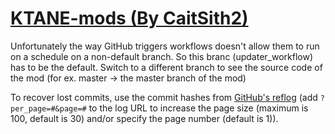 # [KTANE-mods (By CaitSith2)](https://github.com/CaitSith2/KTANE-mods)

Unfortunately the way GitHub triggers workflows doesn't allow them to run on a schedule on a non-default branch. So this branc (updater_workflow) has to be the default. Switch to a different branch to see the source code of the mod (for ex. master -> the master branch of the mod)

To recover lost commits, use the commit hashes from [GitHub's reflog](https://api.github.com/repos/KtaneModules/KTANE-mods-CaitSith2/events) (add `?per_page=#&page=#` to the log URL to increase the page size (maximum is 100, default is 30) and/or specify the page number (default is 1)).
